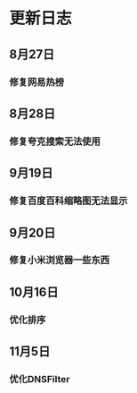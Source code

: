 # 更新日志
## 8月27日
### 修复网易热榜

## 8月28日
### 修复夸克搜索无法使用

## 9月19日
### 修复百度百科缩略图无法显示

## 9月20日
### 修复小米浏览器一些东西

## 10月16日
### 优化排序

## 11月5日
### 优化DNSFilter
